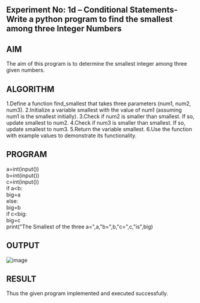 ## Experiment No: 1d – Conditional Statements- Write a python program to find the smallest among three Integer  Numbers

## AIM  
The aim of this program is to determine the smallest integer among three given numbers.
## ALGORITHM  
1.Define a function find_smallest that takes three parameters (num1, num2, num3).
2.Initialize a variable smallest with the value of num1 (assuming num1 is the smallest initially).
3.Check if num2 is smaller than smallest. If so, update smallest to num2.
4.Check if num3 is smaller than smallest. If so, update smallest to num3.
5.Return the variable smallest.
6.Use the function with example values to demonstrate its functionality.

## PROGRAM

a=int(input()) <br>
b=int(input()) <br>
c=int(input()) <br>
if a<b:  <br>
    big=a   <br>
else:   <br>
    big=b   <br>
if c<big:   <br>
    big=c  <br>
print("The Smallest  of the three a=",a,"b=",b,"c=",c,"is",big)  

## OUTPUT

![image](https://github.com/user-attachments/assets/2bfc4fee-e91e-4def-92b5-9f745dfc9a43)


## RESULT
Thus the given program implemented and executed successfully.
